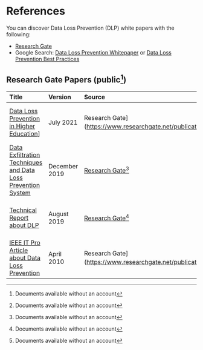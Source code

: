 # References

You can discover Data Loss Prevention (DLP) white papers with the following:
 * [Research Gate](https://www.researchgate.net/search?q=Data%20Loss%20Prevention)
 * Google Search: [Data Loss Prevention Whitepaper](https://www.google.ca/search?q=data+loss+prevention+white+paper+filetype%3Apdf) or [Data Loss Prevention Best Practices](https://www.google.ca/search?q=data+loss+prevention+best+practices)
 

## Research Gate Papers (public[^1])
| Title | Version| Source| Author(s)|
| :-- | :-- |:-- |:-- |
|[Data Loss Prevention in Higher Education](https://github.com/bhdicaire/dataLossPrevention/blob/main/references/202111%20Higher%20Education%20DLP.pdf)]|July 2021|Research Gate](https://www.researchgate.net/publication/353092051)[^1]|Petya Biolcheva, and Miglena Molhova|
|[Data Exfiltration Techniques and Data Loss Prevention System](https://github.com/bhdicaire/dataLossPrevention/blob/main/references/201912%20DLP%20Exfiltration.pdf)|December 2019| [Research Gate](https://www.researchgate.net/publication/339266962)[^1]|Hamzeh Kilani, Mohammed Nasereddin, Ali Hadi, and Sara Tedmori|
|[Technical Report about DLP](https://github.com/bhdicaire/dataLossPrevention/blob/main/references/201908%20TR%20DLP.pdf)|August 2019|[Research Gate](https://www.researchgate.net/publication/335336220)[^1]|Kingstone Ali Mwila, and Jackson Phiri|
|[IEEE IT Pro Article about Data Loss Prevention](https://github.com/bhdicaire/dataLossPrevention/blob/main/references/201004%20IEEE%20DLP%20Article.pdf)|April 2010|Research Gate](https://www.researchgate.net/publication/224127741)[^1]|Simon Liu, and Rick Kuhn|

[^1]:Documents available without an account
